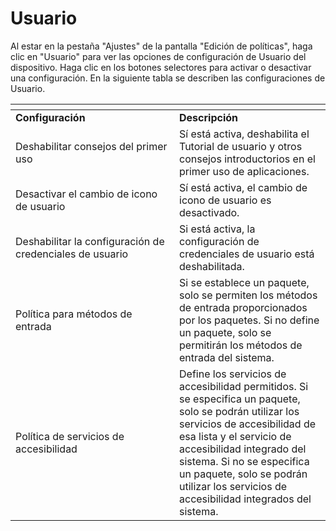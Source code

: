 # Usuario

Al estar en la pestaña "Ajustes" de la pantalla "Edición de políticas", haga clic en "Usuario" para ver las opciones de configuración de Usuario del dispositivo. Haga clic en los botones selectores para activar o desactivar una configuración. En la siguiente tabla se describen las configuraciones de Usuario.

<table data-header-hidden><thead><tr><th width="246"></th><th></th></tr></thead><tbody><tr><td><strong>Configuración</strong></td><td><strong>Descripción</strong></td></tr><tr><td>Deshabilitar consejos del primer uso</td><td>Sí está activa, deshabilita el Tutorial de usuario y otros consejos introductorios en el primer uso de aplicaciones.</td></tr><tr><td>Desactivar el cambio de icono de usuario</td><td>Sí está activa, el cambio de icono de usuario es desactivado.</td></tr><tr><td>Deshabilitar la configuración de credenciales de usuario</td><td>Si está activa, la configuración de credenciales de usuario está deshabilitada.</td></tr><tr><td>Política para métodos de entrada</td><td>Si se establece un paquete, solo se permiten los métodos de entrada proporcionados por los paquetes. Si no define un paquete, solo se permitirán los métodos de entrada del sistema.</td></tr><tr><td>Política de servicios de accesibilidad</td><td>Define los servicios de accesibilidad permitidos. Si se especifica un paquete, solo se podrán utilizar los servicios de accesibilidad de esa lista y el servicio de accesibilidad integrado del sistema. Si no se especifica un paquete, solo se podrán utilizar los servicios de accesibilidad integrados del sistema.</td></tr></tbody></table>
